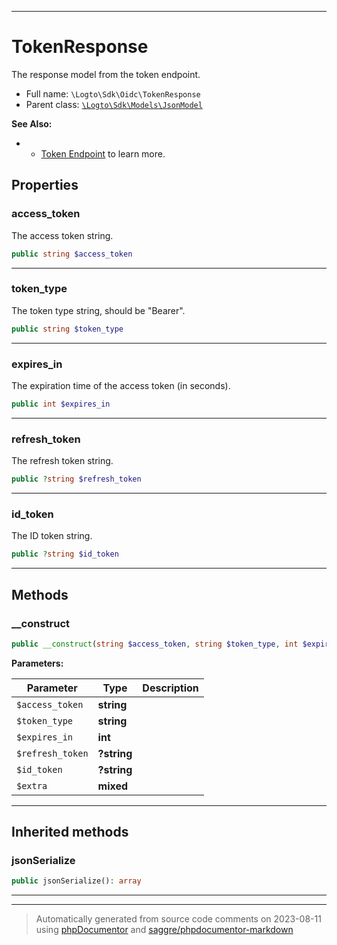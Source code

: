 ***

# TokenResponse

The response model from the token endpoint.



* Full name: `\Logto\Sdk\Oidc\TokenResponse`
* Parent class: [`\Logto\Sdk\Models\JsonModel`](../Models/JsonModel.md)

**See Also:**

*  - [Token Endpoint](https://openid.net/specs/openid-connect-core-1_0.html#TokenEndpoint) to learn more.



## Properties


### access_token

The access token string.

```php
public string $access_token
```






***

### token_type

The token type string, should be "Bearer".

```php
public string $token_type
```






***

### expires_in

The expiration time of the access token (in seconds).

```php
public int $expires_in
```






***

### refresh_token

The refresh token string.

```php
public ?string $refresh_token
```






***

### id_token

The ID token string.

```php
public ?string $id_token
```






***

## Methods


### __construct



```php
public __construct(string $access_token, string $token_type, int $expires_in, ?string $refresh_token = null, ?string $id_token = null, mixed $extra): mixed
```








**Parameters:**

| Parameter | Type | Description |
|-----------|------|-------------|
| `$access_token` | **string** |  |
| `$token_type` | **string** |  |
| `$expires_in` | **int** |  |
| `$refresh_token` | **?string** |  |
| `$id_token` | **?string** |  |
| `$extra` | **mixed** |  |




***


## Inherited methods


### jsonSerialize



```php
public jsonSerialize(): array
```











***


***
> Automatically generated from source code comments on 2023-08-11 using [phpDocumentor](http://www.phpdoc.org/) and [saggre/phpdocumentor-markdown](https://github.com/Saggre/phpDocumentor-markdown)
